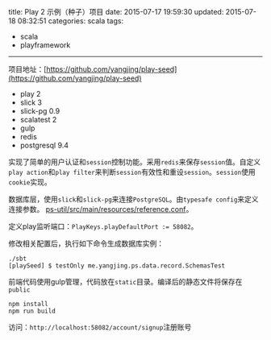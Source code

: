 title: Play 2 示例（种子）项目
date: 2015-07-17 19:59:30
updated: 2015-07-18 08:32:51
categories: scala
tags:
- scala
- playframework
---
项目地址：[https://github.com/yangjing/play-seed](https://github.com/yangjing/play-seed)

- play 2
- slick 3
- slick-pg 0.9
- scalatest 2
- gulp
- redis
- postgresql 9.4

实现了简单的用户认证和`session`控制功能。采用`redis`来保存`session`值。自定义`play action`和`play filter`来判断`session`有效性和重设`session`。`session`使用`cookie`实现。

数据库层，使用`slick`和`slick-pg`来连接`PostgreSQL`。由`typesafe config`来定义连接参数。
[ps-util/src/main/resources/reference.conf](https://github.com/yangjing/play-seed/blob/master/ps-util/src/main/resources/reference.conf)。

定义play监听端口：`PlayKeys.playDefaultPort := 58082`。

修改相关配置后，执行如下命令生成数据库实例：

```
./sbt
[playSeed] $ testOnly me.yangjing.ps.data.record.SchemasTest
```

前端代码使用gulp管理，代码放在`static`目录。编译后的静态文件将保存在`public`

```
npm install
npm run build
```

访问：`http://localhost:58082/account/signup`注册账号

